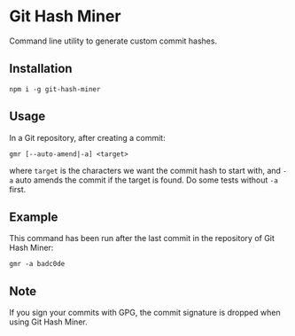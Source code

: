# Git Hash Miner

Command line utility to generate custom commit hashes.

## Installation

```
npm i -g git-hash-miner
```

## Usage

In a Git repository, after creating a commit:

```
gmr [--auto-amend|-a] <target>
```

where `target` is the characters we want the commit hash to start with, and `-a` auto amends the commit if the target is found. Do some tests without `-a` first.

## Example

This command has been run after the last commit in the repository of Git Hash Miner:

```
gmr -a badc0de
```

## Note

If you sign your commits with GPG, the commit signature is dropped when using Git Hash Miner.
